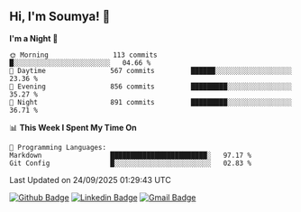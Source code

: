 ## Hi, I'm Soumya! 👋

<!--START_SECTION:waka-->
**I'm a Night 🦉** 

```text
🌞 Morning                113 commits         █░░░░░░░░░░░░░░░░░░░░░░░░   04.66 % 
🌆 Daytime                567 commits         ██████░░░░░░░░░░░░░░░░░░░   23.36 % 
🌃 Evening                856 commits         █████████░░░░░░░░░░░░░░░░   35.27 % 
🌙 Night                  891 commits         █████████░░░░░░░░░░░░░░░░   36.71 % 
```


📊 **This Week I Spent My Time On** 

```text
💬 Programming Languages: 
Markdown                 ████████████████████████░   97.17 % 
Git Config               █░░░░░░░░░░░░░░░░░░░░░░░░   02.83 % 
```


 Last Updated on 24/09/2025 01:29:43 UTC
<!--END_SECTION:waka-->

[![Github Badge](https://img.shields.io/badge/-rubyruins-grey?style=for-the-badge&logo=github&logoColor=white&link=https://github.com/rubyruins/)](https://www.github.com/rubyruins/) 
[![Linkedin Badge](https://img.shields.io/badge/-Soumya%20Parekh-0072b1?style=for-the-badge&logo=Linkedin&logoColor=white&link=https://www.linkedin.com/in/Soumya-Parekh/)](https://www.linkedin.com/in/Soumya-Parekh/) 
[![Gmail Badge](https://img.shields.io/badge/-soumyaparekh.me@gmail.com-c14438?style=for-the-badge&logo=Gmail&logoColor=white&link=mailto:soumyaparekh.me@gmail.com)](mailto:soumyaparekh.me@gmail.com) 
